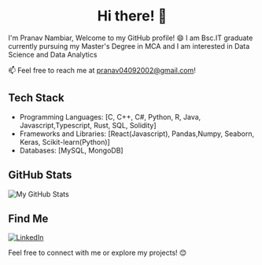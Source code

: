 <p><h1 align="center"> Hi there! 👋</h1></p>
I'm Pranav Nambiar, Welcome to my GitHub profile! 😄
I am Bsc.IT graduate currently pursuing my Master's Degree in MCA and I am interested in Data Science and Data Analytics

📫 Feel free to reach me at [pranav04092002@gmail.com](mailto:pranav04092002@gmail.com)!

## Tech Stack

- Programming Languages: [C, C++, C#, Python, R, Java, Javascript,Typescript, Rust, SQL, Solidity]
- Frameworks and Libraries: [React(Javascript), Pandas,Numpy, Seaborn, Keras, Scikit-learn(Python)]
- Databases: [MySQL, MongoDB]

## GitHub Stats

![My GitHub Stats](https://github-readme-stats.vercel.app/api?username=PranavvNambiar&show_icons=true&theme=radical)

## Find Me

[![LinkedIn](https://img.shields.io/badge/LinkedIn-Pranav_Nambiar-blue)](https://www.linkedin.com/in/-pranav-nambiar/)


Feel free to connect with me or explore my projects! 😊




<!---(https://github-readme-stats.vercel.app/api?username=PranavvNambiar)](https://github.com/PranavvNambiar/github-readme-stats) --->
<!---
PranavvNambiar/PranavvNambiar is a ✨ special ✨ repository because its `README.md` (this file) appears on your GitHub profile.
You can click the Preview link to take a look at your changes.
--->
